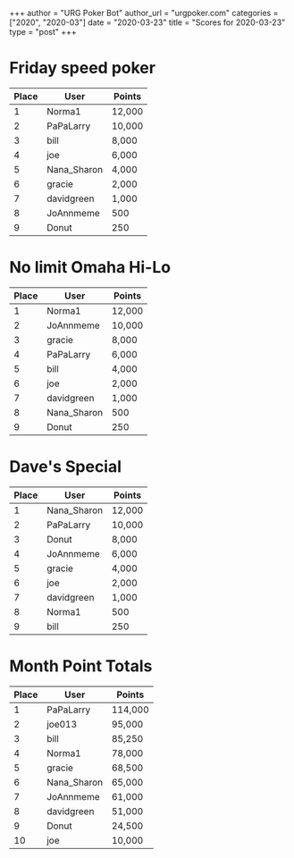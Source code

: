 +++
author = "URG Poker Bot"
author_url = "urgpoker.com"
categories = ["2020", "2020-03"]
date = "2020-03-23"
title = "Scores for 2020-03-23"
type = "post"
+++
# Friday speed poker

| Place | User | Points |
|-------|------|--------|
| 1 | Norma1 | 12,000 |
| 2 | PaPaLarry | 10,000 |
| 3 | bill | 8,000 |
| 4 | joe | 6,000 |
| 5 | Nana_Sharon | 4,000 |
| 6 | gracie | 2,000 |
| 7 | davidgreen | 1,000 |
| 8 | JoAnnmeme | 500 |
| 9 | Donut | 250 |

# No limit Omaha Hi-Lo

| Place | User | Points |
|-------|------|--------|
| 1 | Norma1 | 12,000 |
| 2 | JoAnnmeme | 10,000 |
| 3 | gracie | 8,000 |
| 4 | PaPaLarry | 6,000 |
| 5 | bill | 4,000 |
| 6 | joe | 2,000 |
| 7 | davidgreen | 1,000 |
| 8 | Nana_Sharon | 500 |
| 9 | Donut | 250 |

# Dave's Special

| Place | User | Points |
|-------|------|--------|
| 1 | Nana_Sharon | 12,000 |
| 2 | PaPaLarry | 10,000 |
| 3 | Donut | 8,000 |
| 4 | JoAnnmeme | 6,000 |
| 5 | gracie | 4,000 |
| 6 | joe | 2,000 |
| 7 | davidgreen | 1,000 |
| 8 | Norma1 | 500 |
| 9 | bill | 250 |

# Month Point Totals

| Place | User | Points |
|-------|------|--------|
| 1 | PaPaLarry | 114,000 |
| 2 | joe013 | 95,000 |
| 3 | bill | 85,250 |
| 4 | Norma1 | 78,000 |
| 5 | gracie | 68,500 |
| 6 | Nana_Sharon | 65,000 |
| 7 | JoAnnmeme | 61,000 |
| 8 | davidgreen | 51,000 |
| 9 | Donut | 24,500 |
| 10 | joe | 10,000 |
